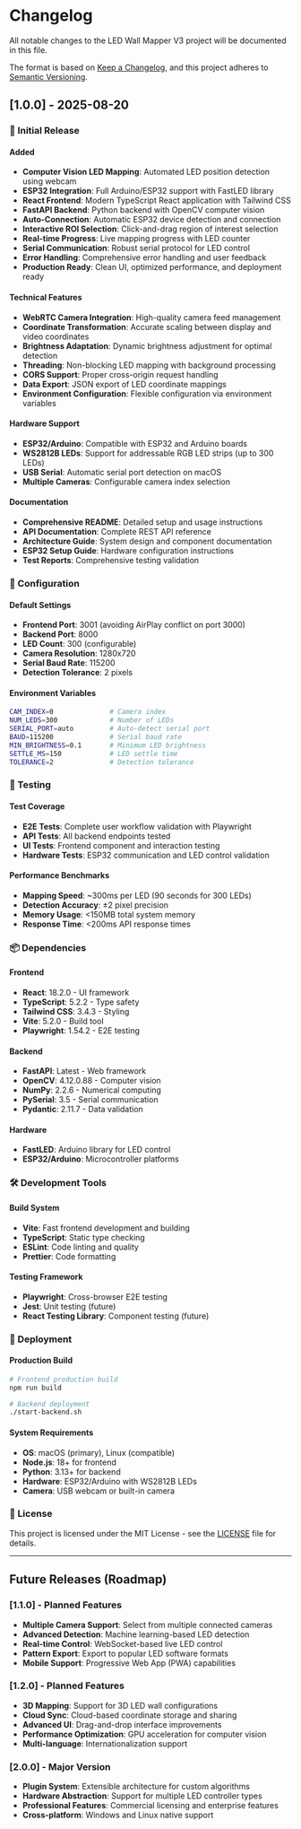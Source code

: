 # Changelog

All notable changes to the LED Wall Mapper V3 project will be documented in this file.

The format is based on [Keep a Changelog](https://keepachangelog.com/en/1.0.0/),
and this project adheres to [Semantic Versioning](https://semver.org/spec/v2.0.0.html).

## [1.0.0] - 2025-08-20

### 🚀 Initial Release

#### Added
- **Computer Vision LED Mapping**: Automated LED position detection using webcam
- **ESP32 Integration**: Full Arduino/ESP32 support with FastLED library
- **React Frontend**: Modern TypeScript React application with Tailwind CSS
- **FastAPI Backend**: Python backend with OpenCV computer vision
- **Auto-Connection**: Automatic ESP32 device detection and connection
- **Interactive ROI Selection**: Click-and-drag region of interest selection
- **Real-time Progress**: Live mapping progress with LED counter
- **Serial Communication**: Robust serial protocol for LED control
- **Error Handling**: Comprehensive error handling and user feedback
- **Production Ready**: Clean UI, optimized performance, and deployment ready

#### Technical Features
- **WebRTC Camera Integration**: High-quality camera feed management
- **Coordinate Transformation**: Accurate scaling between display and video coordinates
- **Brightness Adaptation**: Dynamic brightness adjustment for optimal detection
- **Threading**: Non-blocking LED mapping with background processing
- **CORS Support**: Proper cross-origin request handling
- **Data Export**: JSON export of LED coordinate mappings
- **Environment Configuration**: Flexible configuration via environment variables

#### Hardware Support
- **ESP32/Arduino**: Compatible with ESP32 and Arduino boards
- **WS2812B LEDs**: Support for addressable RGB LED strips (up to 300 LEDs)
- **USB Serial**: Automatic serial port detection on macOS
- **Multiple Cameras**: Configurable camera index selection

#### Documentation
- **Comprehensive README**: Detailed setup and usage instructions
- **API Documentation**: Complete REST API reference
- **Architecture Guide**: System design and component documentation
- **ESP32 Setup Guide**: Hardware configuration instructions
- **Test Reports**: Comprehensive testing validation

### 🔧 Configuration

#### Default Settings
- **Frontend Port**: 3001 (avoiding AirPlay conflict on port 3000)
- **Backend Port**: 8000
- **LED Count**: 300 (configurable)
- **Camera Resolution**: 1280x720
- **Serial Baud Rate**: 115200
- **Detection Tolerance**: 2 pixels

#### Environment Variables
```bash
CAM_INDEX=0              # Camera index
NUM_LEDS=300             # Number of LEDs
SERIAL_PORT=auto         # Auto-detect serial port
BAUD=115200              # Serial baud rate
MIN_BRIGHTNESS=0.1       # Minimum LED brightness
SETTLE_MS=150            # LED settle time
TOLERANCE=2              # Detection tolerance
```

### 🧪 Testing

#### Test Coverage
- **E2E Tests**: Complete user workflow validation with Playwright
- **API Tests**: All backend endpoints tested
- **UI Tests**: Frontend component and interaction testing
- **Hardware Tests**: ESP32 communication and LED control validation

#### Performance Benchmarks
- **Mapping Speed**: ~300ms per LED (90 seconds for 300 LEDs)
- **Detection Accuracy**: ±2 pixel precision
- **Memory Usage**: <150MB total system memory
- **Response Time**: <200ms API response times

### 📦 Dependencies

#### Frontend
- **React**: 18.2.0 - UI framework
- **TypeScript**: 5.2.2 - Type safety
- **Tailwind CSS**: 3.4.3 - Styling
- **Vite**: 5.2.0 - Build tool
- **Playwright**: 1.54.2 - E2E testing

#### Backend
- **FastAPI**: Latest - Web framework
- **OpenCV**: 4.12.0.88 - Computer vision
- **NumPy**: 2.2.6 - Numerical computing
- **PySerial**: 3.5 - Serial communication
- **Pydantic**: 2.11.7 - Data validation

#### Hardware
- **FastLED**: Arduino library for LED control
- **ESP32/Arduino**: Microcontroller platforms

### 🛠️ Development Tools

#### Build System
- **Vite**: Fast frontend development and building
- **TypeScript**: Static type checking
- **ESLint**: Code linting and quality
- **Prettier**: Code formatting

#### Testing Framework
- **Playwright**: Cross-browser E2E testing
- **Jest**: Unit testing (future)
- **React Testing Library**: Component testing (future)

### 🚀 Deployment

#### Production Build
```bash
# Frontend production build
npm run build

# Backend deployment
./start-backend.sh
```

#### System Requirements
- **OS**: macOS (primary), Linux (compatible)
- **Node.js**: 18+ for frontend
- **Python**: 3.13+ for backend
- **Hardware**: ESP32/Arduino with WS2812B LEDs
- **Camera**: USB webcam or built-in camera

### 📄 License

This project is licensed under the MIT License - see the [LICENSE](LICENSE) file for details.

---

## Future Releases (Roadmap)

### [1.1.0] - Planned Features
- **Multiple Camera Support**: Select from multiple connected cameras
- **Advanced Detection**: Machine learning-based LED detection
- **Real-time Control**: WebSocket-based live LED control
- **Pattern Export**: Export to popular LED software formats
- **Mobile Support**: Progressive Web App (PWA) capabilities

### [1.2.0] - Planned Features  
- **3D Mapping**: Support for 3D LED wall configurations
- **Cloud Sync**: Cloud-based coordinate storage and sharing
- **Advanced UI**: Drag-and-drop interface improvements
- **Performance Optimization**: GPU acceleration for computer vision
- **Multi-language**: Internationalization support

### [2.0.0] - Major Version
- **Plugin System**: Extensible architecture for custom algorithms
- **Hardware Abstraction**: Support for multiple LED controller types
- **Professional Features**: Commercial licensing and enterprise features
- **Cross-platform**: Windows and Linux native support